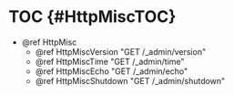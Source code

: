TOC {#HttpMiscTOC}
==================

- @ref HttpMisc
  - @ref HttpMiscVersion "GET /_admin/version"
  - @ref HttpMiscTime "GET /_admin/time"
  - @ref HttpMiscEcho "GET /_admin/echo"
  - @ref HttpMiscShutdown "GET /_admin/shutdown"

